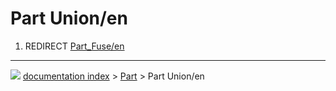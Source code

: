 # Part Union/en
1.  REDIRECT [Part\_Fuse/en](Part_Fuse/en.md)



---
![](images/Right_arrow.png) [documentation index](../README.md) > [Part](Part_Workbench.md) > Part Union/en
